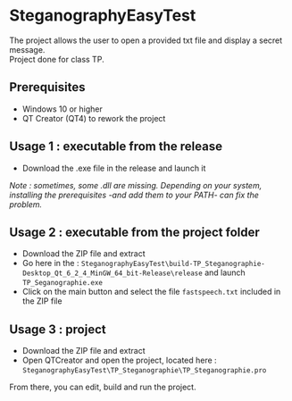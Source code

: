 # SteganographyEasyTest

The project allows the user to open a provided txt file and display a secret message.  
Project done for class TP.

## Prerequisites

- Windows 10 or higher
- QT Creator (QT4) to rework the project

## Usage 1 : executable from the release

- Download the .exe file in the release and launch it  

_Note : sometimes, some .dll are missing. Depending on your system, installing the prerequisites -and add them to your PATH- can fix the problem._

## Usage 2 : executable from the project folder

- Download the ZIP file and extract
- Go here in the  : ```SteganographyEasyTest\build-TP_Steganographie-Desktop_Qt_6_2_4_MinGW_64_bit-Release\release``` and launch ```TP_Seganographie.exe```
- Click on the main button and select the file ```fastspeech.txt``` included in the ZIP file

## Usage 3 : project

- Download the ZIP file and extract
- Open QTCreator and open the project, located here : ```SteganographyEasyTest\TP_Steganographie\TP_Steganographie.pro```

From there, you can edit, build and run the project.
